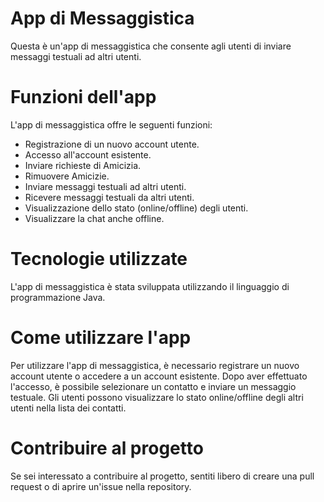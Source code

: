 # App di Messaggistica
Questa è un'app di messaggistica che consente agli utenti di inviare messaggi testuali ad altri utenti.

# Funzioni dell'app
L'app di messaggistica offre le seguenti funzioni:

- Registrazione di un nuovo account utente.
- Accesso all'account esistente.
- Inviare richieste di Amicizia.
- Rimuovere Amicizie.
- Inviare messaggi testuali ad altri utenti.
- Ricevere messaggi testuali da altri utenti.
- Visualizzazione dello stato (online/offline) degli utenti.
- Visualizzare la chat anche offline.

# Tecnologie utilizzate
L'app di messaggistica è stata sviluppata utilizzando il linguaggio di programmazione Java.

# Come utilizzare l'app
Per utilizzare l'app di messaggistica, è necessario registrare un nuovo account utente o accedere a un account esistente. Dopo aver effettuato l'accesso, è possibile selezionare un contatto e inviare un messaggio testuale. Gli utenti possono visualizzare lo stato online/offline degli altri utenti nella lista dei contatti.

# Contribuire al progetto
Se sei interessato a contribuire al progetto, sentiti libero di creare una pull request o di aprire un'issue nella repository.
